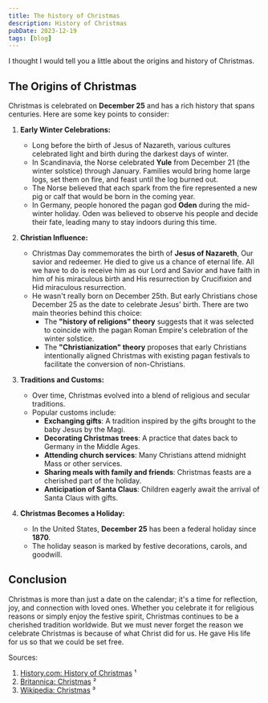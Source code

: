 ```yaml
---
title: The history of Christmas
description: History of Christmas
pubDate: 2023-12-19
tags: [blog]
---
```


I thought I would tell you a little about the origins and history of Christmas.

## The Origins of Christmas

Christmas is celebrated on **December 25** and has a rich history that spans centuries. Here are some key points to consider:

1. **Early Winter Celebrations:**

   - Long before the birth of Jesus of Nazareth, various cultures celebrated light and birth during the darkest days of winter.
   - In Scandinavia, the Norse celebrated **Yule** from December 21 (the winter solstice) through January. Families would bring home large logs, set them on fire, and feast until the log burned out.
   - The Norse believed that each spark from the fire represented a new pig or calf that would be born in the coming year.
   - In Germany, people honored the pagan god **Oden** during the mid-winter holiday. Oden was believed to observe his people and decide their fate, leading many to stay indoors during this time.

2. **Christian Influence:**

   - Christmas Day commemorates the birth of **Jesus of Nazareth**, Our savior and redeemer. He died to give us a chance of eternal life. All we have to do is receive him as our Lord and Savior and have faith in him of his miraculous birth and His resurrection by Crucifixion and Hid miraculous resurrection.
   - He wasn't really born on December 25th. But early Christians chose December 25 as the date to celebrate Jesus' birth. There are two main theories behind this choice:
     - The **"history of religions" theory** suggests that it was selected to coincide with the pagan Roman Empire's celebration of the winter solstice.
     - The **"Christianization" theory** proposes that early Christians intentionally aligned Christmas with existing pagan festivals to facilitate the conversion of non-Christians.

3. **Traditions and Customs:**

   - Over time, Christmas evolved into a blend of religious and secular traditions.
   - Popular customs include:
     - **Exchanging gifts**: A tradition inspired by the gifts brought to the baby Jesus by the Magi.
     - **Decorating Christmas trees**: A practice that dates back to Germany in the Middle Ages.
     - **Attending church services**: Many Christians attend midnight Mass or other services.
     - **Sharing meals with family and friends**: Christmas feasts are a cherished part of the holiday.
     - **Anticipation of Santa Claus**: Children eagerly await the arrival of Santa Claus with gifts.

4. **Christmas Becomes a Holiday:**
   - In the United States, **December 25** has been a federal holiday since **1870**.
   - The holiday season is marked by festive decorations, carols, and goodwill.

## Conclusion

Christmas is more than just a date on the calendar; it's a time for reflection, joy, and connection with loved ones. Whether you celebrate it for religious reasons or simply enjoy the festive spirit, Christmas continues to be a cherished tradition worldwide. But we must never forget the reason we celebrate Christmas is because of what Christ did for us. He gave His life for us so that we could be set free.

Sources:

1. [History.com: History of Christmas](https://www.history.com/topics/christmas/history-of-christmas) ¹
2. [Britannica: Christmas](https://www.britannica.com/topic/Christmas) ²
3. [Wikipedia: Christmas](https://en.wikipedia.org/wiki/Christmas) ³
